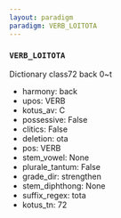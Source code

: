 ```yaml
---
layout: paradigm
paradigm: VERB_LOITOTA
---
```

### ` VERB_LOITOTA `

Dictionary class72 back 0~t
* harmony: back
* upos: VERB
* kotus_av: C
* possessive: False
* clitics: False
* deletion: ota
* pos: VERB
* stem_vowel: None
* plurale_tantum: False
* grade_dir: strengthen
* stem_diphthong: None
* suffix_regex: tota
* kotus_tn: 72
